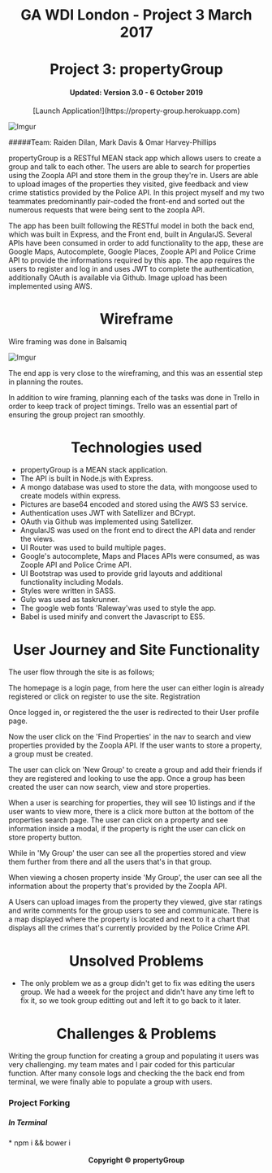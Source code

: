 <center><h1>GA WDI London - Project 3 March 2017</h1></center>

<center><h1>Project 3: propertyGroup</h1></center>

<center><h4>Updated: Version 3.0 - 6 October 2019</h4></center>

<center>[Launch Application!](https://property-group.herokuapp.com)</center>

![Imgur](http://i.imgur.com/mzEeGwI.png)

#####Team: Raiden Dilan, Mark Davis & Omar Harvey-Phillips

propertyGroup is a RESTful MEAN stack app which allows users to create a group and talk to each other. The users are able to search for properties using the Zoopla API and store them in the group they're in. Users are able to upload images of the properties they visited, give feedback and view crime statistics provided by the Police API. In this project myself and my two teammates predominantly pair-coded the front-end and sorted out the numerous requests that were being sent to the zoopla API.

The app has been built following the RESTful model in both the back end, which was built in Express, and the Front end, built in AngularJS. Several APIs have been consumed in order to add functionality to the app, these are Google Maps, Autocomplete, Google Places, Zoople API and Police Crime API to provide the informations required by this app. The app requires the users to register and log in and uses JWT to complete the authentication, additionally OAuth is available via Github. Image upload has been implemented using AWS.

<center><h1>Wireframe</h1></center>

Wire framing was done in Balsamiq

![Imgur](http://i.imgur.com/gFqp6aw.png)

The end app is very close to the wireframing, and this was an essential step in planning the routes.

In addition to wire framing, planning each of the tasks was done in Trello in order to keep track of project timings. Trello was an essential part of ensuring the group project ran smoothly.

<center><h1>Technologies used</h1></center>

* propertyGroup is a MEAN stack application.
* The API is built in Node.js with Express.
* A mongo database was used to store the data, with mongoose used to create models within express.
* Pictures are base64 encoded and stored using the AWS S3 service.
* Authentication uses JWT with Satellizer and BCrypt.
* OAuth via Github was implemented using Satellizer.
* AngularJS was used on the front end to direct the API data and render the views.
* UI Router was used to build multiple pages.
* Google's autocomplete, Maps and Places APIs were consumed, as was Zoople API and Police Crime API.
* UI Bootstrap was used to provide grid layouts and additional functionality including Modals.
* Styles were written in SASS.
* Gulp was used as taskrunner.
* The google web fonts 'Raleway'was used to style the app.
* Babel is used minify and convert the Javascript to ES5.


<center><h1>User Journey and Site Functionality</h1></center>

The user flow through the site is as follows;

The homepage is a login page, from here the user can either login is already registered or click on register to use the site. Registration

Once logged in, or registered the the user is redirected to their User profile page.

Now the user click on the 'Find Properties' in the nav to search and view properties provided by the Zoopla API. If the user wants to store a property, a group must be created.

The user can click on 'New Group' to create a group and add their friends if they are registered and looking to use the app. Once a group has been created the user can now search, view and store properties.

When a user is searching for properties, they will see 10 listings and if the user wants to view more, there is a click more button at the bottom of the properties search page. The user can click on a property and see information inside a modal, if the property is right the user can click on store property button.

While in 'My Group' the user can see all the properties stored and view them further from there and all the users that's in that group.

When viewing a chosen property inside 'My Group', the user can see all the information about the property that's provided by the Zoopla API.

A Users can upload images from the property they viewed, give star ratings and write comments for the group users to see and communicate. There is a map displayed where the property is located and next to it a chart that displays all the crimes that's currently provided by the Police Crime API.

<center><h1>Unsolved Problems</h1></center>

* The only problem we as a group didn't get to fix was editing the users group. We had a weeek for the project and didn't have any time left to fix it, so we took group editting out and left it to go back to it later.

<center><h1>Challenges & Problems</h1></center>

Writing the group function for creating a group and populating it users was very challenging. my team mates and I pair coded for this particular function. After many console logs and checking the the back end from terminal, we were finally able to populate a group with users.

<h3>Project Forking</h3>

<h5>In Terminal</h5>
* npm i && bower i

<br>
<br>

<center><strong>Copyright © propertyGroup</strong></center>
